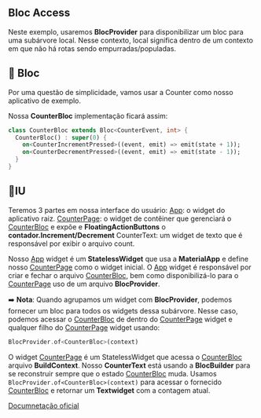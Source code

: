 ## Bloc Access
Neste exemplo, usaremos **BlocProvider** para disponibilizar um bloc para uma subárvore local. Nesse contexto, local significa dentro de um contexto em que não há rotas sendo empurradas/populadas.

## :pushpin: Bloc
Por uma questão de simplicidade, vamos usar a Counter como nosso aplicativo de exemplo.

Nossa **CounterBloc** implementação ficará assim:

``` dart 
class CounterBloc extends Bloc<CounterEvent, int> {
  CounterBloc() : super(0) {
    on<CounterIncrementPressed>((event, emit) => emit(state + 1));
    on<CounterDecrementPressed>((event, emit) => emit(state - 1));
  }
}
```
## :pushpin:IU

Teremos 3 partes em nossa interface do usuário:
[App](/2.bloc_access/local_access/lib/main.dart): o widget do aplicativo raiz.
[CounterPage](/2.bloc_access/local_access/lib/counter_page.dart): o widget de contêiner que gerenciará o [CounterBloc](/2.bloc_access/local_access/lib/bloc/counter_bloc.dart) e expõe e **FloatingActionButtons** o **contador.Increment/Decrement**
CounterText: um widget de texto que é responsável por exibir o arquivo count.

Nosso [App](/2.bloc_access/local_access/lib/main.dart) widget é um **StatelessWidget** que usa a **MaterialApp** e define nosso [CounterPage](/2.bloc_access/local_access/lib/counter_page.dart) como o widget inicial. O [App](/2.bloc_access/local_access/lib/main.dart) widget é responsável por criar e fechar o arquivo [CounterBloc](/2.bloc_access/local_access/lib/bloc/counter_bloc.dart), bem como disponibilizá-lo para o [CounterPage](/2.bloc_access/local_access/lib/counter_page.dart) uso de um arquivo **BlocProvider**.


:arrow_right: **Nota**: Quando agrupamos um widget com **BlocProvider**, podemos fornecer um bloc para todos os widgets dessa subárvore. Nesse caso, podemos acessar o [CounterBloc](/2.bloc_access/local_access/lib/bloc/counter_bloc.dart) de dentro do [CounterPage](/2.bloc_access/local_access/lib/counter_page.dart)  widget e qualquer filho do [CounterPage](/2.bloc_access/local_access/lib/counter_page.dart) widget usando:
```dart
BlocProvider.of<CounterBloc>(context)
 ```

 O widget [CounterPage](/2.bloc_access/local_access/lib/counter_page.dart)  é um StatelessWidget que acessa o [CounterBloc](/2.bloc_access/local_access/lib/bloc/counter_bloc.dart) arquivo **BuildContext**.
 Nosso **CounterText** está usando a **BlocBuilder** para se reconstruir sempre que o estado [CounterBloc](/2.bloc_access/local_access/lib/bloc/counter_bloc.dart)  muda. Usamos ``BlocProvider.of<CounterBloc>(context)`` para acessar o fornecido [CounterBloc](/2.bloc_access/local_access/lib/bloc/counter_bloc.dart) e retornar um **Textwidget** com a contagem atual.

 [Documnetação oficial](https://bloclibrary.dev/#/recipesflutterblocaccess?id=local-access)